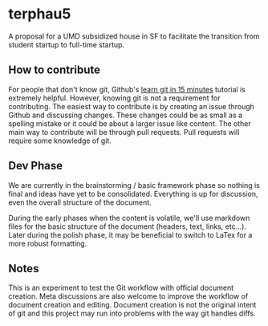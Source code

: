 # terphau5

A proposal for a UMD subsidized house in SF to facilitate the transition from student startup to full-time startup.

## How to contribute

For people that don't know git, Github's [learn git in 15 minutes](https://try.github.io/levels/1/challenges/1) tutorial is extremely helpful. However, knowing git is not a requirement for contributing. The easiest way to contribute is by creating an issue through Github and discussing changes. These changes could be as small as a spelling mistake or it could be about a larger issue like content. The other main way to contribute will be through pull requests. Pull requests will require some knowledge of git.

## Dev Phase

We are currently in the brainstorming / basic framework phase so nothing is final and ideas have yet to be consolidated. Everything is up for discussion, even the overall structure of the document.

During the early phases when the content is volatile, we'll use markdown files for the basic structure of the document (headers, text, links, etc...). Later during the polish phase, it may be beneficial to switch to LaTex for a more robust formatting.

## Notes

This is an experiment to test the Git workflow with official document creation. Meta discussions are also welcome to improve the workflow of document creation and editing. Document creation is not the original intent of git and this project may run into problems with the way git handles diffs.